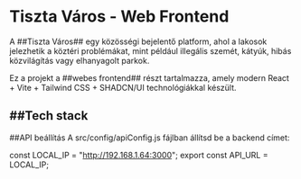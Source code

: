 # Tiszta Város - Web Frontend


A ##Tiszta Város## egy közösségi bejelentő platform, ahol a lakosok jelezhetik a köztéri problémákat, mint például illegális szemét, kátyúk, hibás közvilágítás vagy elhanyagolt parkok.

Ez a projekt a ##webes frontend## részt tartalmazza, amely modern React + Vite + Tailwind CSS + SHADCN/UI technológiákkal készült.

##Tech stack
-


##API beállítás
A src/config/apiConfig.js fájlban állítsd be a backend címet:

  const LOCAL_IP = "http://192.168.1.64:3000";
  export const API_URL = LOCAL_IP;
